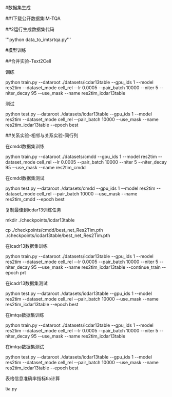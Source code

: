 #数据集生成

##1下载公开数据集IM-TQA

##2运行生成数据集代码

'''python data_to_imtsrtqa.py'''

#模型训练

##合并实验-Text2Cell

训练

python train.py --dataroot ./datasets/icdar13table --gpu_ids 1 --model res2tim --dataset_mode cell_rel --lr 0.0005 --pair_batch 10000 --niter 5 --niter_decay 95 --use_mask --name res2tim_icdar13table

测试

python test.py --dataroot ./datasets/icdar13table --gpu_ids 1 --model res2tim --dataset_mode cell_rel --pair_batch 10000 --use_mask --name res2tim_icdar13table --epoch best

##关系实验-相邻与关系实验-同行列

在cmdd数据集训练

python train.py --dataroot ./datasets/cmdd --gpu_ids 1 --model res2tim --dataset_mode cell_rel --lr 0.0005 --pair_batch 10000 --niter 5 --niter_decay 95 --use_mask --name res2tim_cmdd

在cmdd数据集测试

python test.py --dataroot ./datasets/cmdd --gpu_ids 1 --model res2tim --dataset_mode cell_rel --pair_batch 10000 --use_mask --name res2tim_cmdd --epoch best

复制最佳到icdar13训练任务

mkdir ./checkpoints/icdar13table

cp ./checkpoints/cmdd/best_net_Res2Tim.pth ./checkpoints/icdar13table/best_net_Res2Tim.pth

在icadr13数据集训练

python train.py --dataroot ./datasets/icdar13table --gpu_ids 1 --model res2tim --dataset_mode cell_rel --lr 0.0005 --pair_batch 10000 --niter 5 --niter_decay 95 --use_mask --name res2tim_icdar13table --continue_train --epoch prt

在icadr13数据集测试

python test.py --dataroot ./datasets/icdar13table --gpu_ids 1 --model res2tim --dataset_mode cell_rel --pair_batch 10000 --use_mask --name res2tim_icdar13table --epoch best

在imtqa数据集训练

python train.py --dataroot ./datasets/icdar13table --gpu_ids 1 --model res2tim --dataset_mode cell_rel --lr 0.0005 --pair_batch 10000 --niter 5 --niter_decay 95 --use_mask --name res2tim_icdar13table

在imtqa数据集测试

python test.py --dataroot ./datasets/icdar13table --gpu_ids 1 --model res2tim --dataset_mode cell_rel --pair_batch 10000 --use_mask --name res2tim_icdar13table --epoch best

表格信息准确率指标tia计算

tia.py

